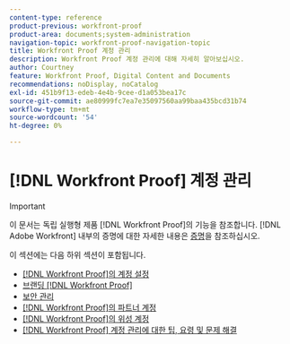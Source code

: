 ```yaml
---
content-type: reference
product-previous: workfront-proof
product-area: documents;system-administration
navigation-topic: workfront-proof-navigation-topic
title: Workfront Proof 계정 관리
description: Workfront Proof 계정 관리에 대해 자세히 알아보십시오.
author: Courtney
feature: Workfront Proof, Digital Content and Documents
recommendations: noDisplay, noCatalog
exl-id: 451b9f13-edeb-4e4b-9cee-d1a053bea17c
source-git-commit: ae80999fc7ea7e35097560aa99baa435bcd31b74
workflow-type: tm+mt
source-wordcount: '54'
ht-degree: 0%

---
```


# [!DNL Workfront Proof] 계정 관리

>[!IMPORTANT]
>
>이 문서는 독립 실행형 제품 [!DNL Workfront Proof]의 기능을 참조합니다. [!DNL Adobe Workfront] 내부의 증명에 대한 자세한 내용은 [증명](../../review-and-approve-work/proofing/proofing.md)을 참조하십시오.

이 섹션에는 다음 하위 섹션이 포함됩니다.

* [&#x200B; [!DNL Workfront Proof]의 계정 설정](../../workfront-proof/wp-acct-admin/account-settings/account-settings.md)
* [브랜딩 [!DNL Workfront Proof]](../../workfront-proof/wp-acct-admin/branding/branding.md)
* [보안 관리](../../workfront-proof/wp-acct-admin/managing-security/manage-security.md)
* [&#x200B; [!DNL Workfront Proof]의 파트너 계정](../../workfront-proof/wp-acct-admin/partner-accounts/partner-accounts.md)
* [&#x200B; [!DNL Workfront Proof]의 위성 계정](../../workfront-proof/wp-acct-admin/satellite-accounts/satellite-accounts.md)
* [&#x200B; [!DNL Workfront Proof] 계정 관리에 대한 팁, 요령 및 문제 해결](../../workfront-proof/wp-acct-admin/tips-tricks-and-troubleshooting/tips-tricks-and-troubleshooting.md)
